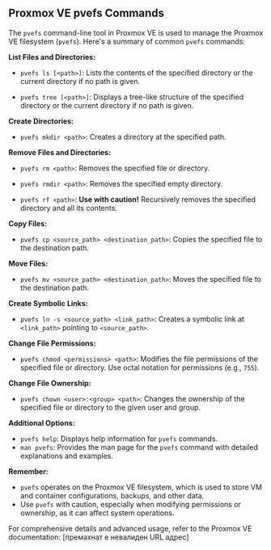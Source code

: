 ## Proxmox VE pvefs Commands

The `pvefs` command-line tool in Proxmox VE is used to manage the Proxmox VE filesystem (`pvefs`). Here's a summary of common `pvefs` commands:

**List Files and Directories:**

* `pvefs ls [<path>]`: Lists the contents of the specified directory or the current directory if no path is given.

* `pvefs tree [<path>]`: Displays a tree-like structure of the specified directory or the current directory if no path is given.

**Create Directories:**

* `pvefs mkdir <path>`: Creates a directory at the specified path.

**Remove Files and Directories:**

* `pvefs rm <path>`: Removes the specified file or directory.
* `pvefs rmdir <path>`: Removes the specified empty directory.

* `pvefs rf <path>`: **Use with caution!** Recursively removes the specified directory and all its contents.

**Copy Files:**

* `pvefs cp <source_path> <destination_path>`: Copies the specified file to the destination path.

**Move Files:**

* `pvefs mv <source_path> <destination_path>`: Moves the specified file to the destination path.

**Create Symbolic Links:**

* `pvefs ln -s <source_path> <link_path>`: Creates a symbolic link at `<link_path>` pointing to `<source_path>`.

**Change File Permissions:**

* `pvefs chmod <permissions> <path>`: Modifies the file permissions of the specified file or directory. Use octal notation for permissions (e.g., `755`).

**Change File Ownership:**

* `pvefs chown <user>:<group> <path>`: Changes the ownership of the specified file or directory to the given user and group.

**Additional Options:**

* `pvefs help`: Displays help information for `pvefs` commands.
* `man pvefs`: Provides the man page for the `pvefs` command with detailed explanations and examples.

**Remember:**

* `pvefs` operates on the Proxmox VE filesystem, which is used to store VM and container configurations, backups, and other data.
* Use `pvefs` with caution, especially when modifying permissions or ownership, as it can affect system operations.

For comprehensive details and advanced usage, refer to the Proxmox VE documentation: [премахнат e невалиден URL адрес]
